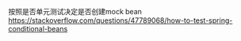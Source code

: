 按照是否单元测试决定是否创建mock bean
https://stackoverflow.com/questions/47789068/how-to-test-spring-conditional-beans